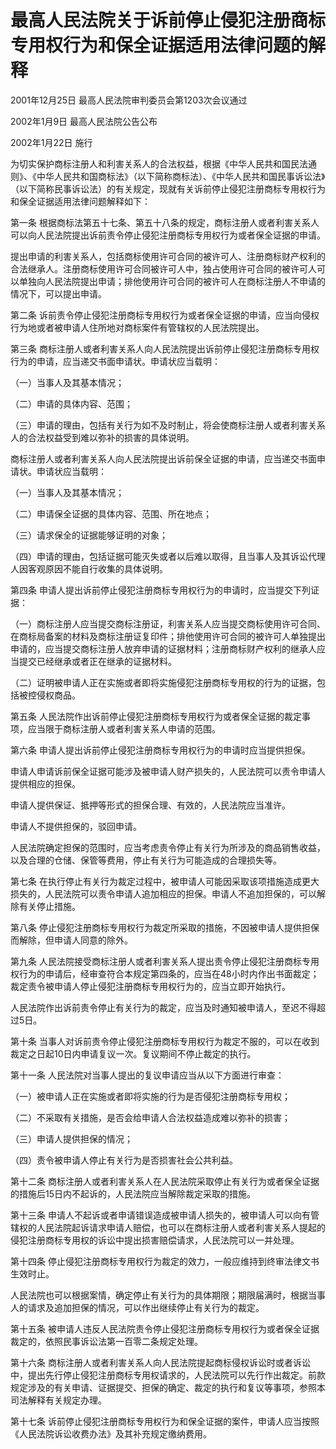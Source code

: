 # 最高人民法院关于诉前停止侵犯注册商标专用权行为和保全证据适用法律问题的解释

2001年12月25日 最高人民法院审判委员会第1203次会议通过

2002年1月9日 最高人民法院公告公布

2002年1月22日 施行



为切实保护商标注册人和利害关系人的合法权益，根据《中华人民共和国民法通则》、《中华人民共和国商标法》（以下简称商标法）、《中华人民共和国民事诉讼法》（以下简称民事诉讼法）的有关规定，现就有关诉前停止侵犯注册商标专用权行为和保全证据适用法律问题解释如下：

第一条 根据商标法第五十七条、第五十八条的规定，商标注册人或者利害关系人可以向人民法院提出诉前责令停止侵犯注册商标专用权行为或者保全证据的申请。

提出申请的利害关系人，包括商标使用许可合同的被许可人、注册商标财产权利的合法继承人。注册商标使用许可合同被许可人中，独占使用许可合同的被许可人可以单独向人民法院提出申请；排他使用许可合同的被许可人在商标注册人不申请的情况下，可以提出申请。

第二条 诉前责令停止侵犯注册商标专用权行为或者保全证据的申请，应当向侵权行为地或者被申请人住所地对商标案件有管辖权的人民法院提出。

第三条 商标注册人或者利害关系人向人民法院提出诉前停止侵犯注册商标专用权行为的申请，应当递交书面申请状。申请状应当载明：

（一）当事人及其基本情况；

（二）申请的具体内容、范围；

（三）申请的理由，包括有关行为如不及时制止，将会使商标注册人或者利害关系人的合法权益受到难以弥补的损害的具体说明。

商标注册人或者利害关系人向人民法院提出诉前保全证据的申请，应当递交书面申请状。申请状应当载明：

（一）当事人及其基本情况；

（二）申请保全证据的具体内容、范围、所在地点；

（三）请求保全的证据能够证明的对象；

（四）申请的理由，包括证据可能灭失或者以后难以取得，且当事人及其诉讼代理人因客观原因不能自行收集的具体说明。

第四条 申请人提出诉前停止侵犯注册商标专用权行为的申请时，应当提交下列证据：

（一）商标注册人应当提交商标注册证，利害关系人应当提交商标使用许可合同、在商标局备案的材料及商标注册证复印件；排他使用许可合同的被许可人单独提出申请的，应当提交商标注册人放弃申请的证据材料；注册商标财产权利的继承人应当提交已经继承或者正在继承的证据材料。

（二）证明被申请人正在实施或者即将实施侵犯注册商标专用权的行为的证据，包括被控侵权商品。

第五条 人民法院作出诉前停止侵犯注册商标专用权行为或者保全证据的裁定事项，应当限于商标注册人或者利害关系人申请的范围。

第六条 申请人提出诉前停止侵犯注册商标专用权行为的申请时应当提供担保。

申请人申请诉前保全证据可能涉及被申请人财产损失的，人民法院可以责令申请人提供相应的担保。

申请人提供保证、抵押等形式的担保合理、有效的，人民法院应当准许。

申请人不提供担保的，驳回申请。

人民法院确定担保的范围时，应当考虑责令停止有关行为所涉及的商品销售收益，以及合理的仓储、保管等费用，停止有关行为可能造成的合理损失等。

第七条 在执行停止有关行为裁定过程中，被申请人可能因采取该项措施造成更大损失的，人民法院可以责令申请人追加相应的担保。申请人不追加担保的，可以解除有关停止措施。

第八条 停止侵犯注册商标专用权行为裁定所采取的措施，不因被申请人提供担保而解除，但申请人同意的除外。

第九条 人民法院接受商标注册人或者利害关系人提出责令停止侵犯注册商标专用权行为的申请后，经审查符合本规定第四条的，应当在48小时内作出书面裁定；裁定责令被申请人停止侵犯注册商标专用权行为的，应当立即开始执行。

人民法院作出诉前责令停止有关行为的裁定，应当及时通知被申请人，至迟不得超过5日。

第十条 当事人对诉前责令停止侵犯注册商标专用权行为裁定不服的，可以在收到裁定之日起10日内申请复议一次。复议期间不停止裁定的执行。

第十一条 人民法院对当事人提出的复议申请应当从以下方面进行审查：

（一）被申请人正在实施或者即将实施的行为是否侵犯注册商标专用权；

（二）不采取有关措施，是否会给申请人合法权益造成难以弥补的损害；

（三）申请人提供担保的情况；

（四）责令被申请人停止有关行为是否损害社会公共利益。

第十二条 商标注册人或者利害关系人在人民法院采取停止有关行为或者保全证据的措施后15日内不起诉的，人民法院应当解除裁定采取的措施。

第十三条 申请人不起诉或者申请错误造成被申请人损失的，被申请人可以向有管辖权的人民法院起诉请求申请人赔偿，也可以在商标注册人或者利害关系人提起的侵犯注册商标专用权的诉讼中提出损害赔偿请求，人民法院可以一并处理。

第十四条 停止侵犯注册商标专用权行为裁定的效力，一般应维持到终审法律文书生效时止。

人民法院也可以根据案情，确定停止有关行为的具体期限；期限届满时，根据当事人的请求及追加担保的情况，可以作出继续停止有关行为的裁定。

第十五条 被申请人违反人民法院责令停止侵犯注册商标专用权行为或者保全证据裁定的，依照民事诉讼法第一百零二条规定处理。

第十六条 商标注册人或者利害关系人向人民法院提起商标侵权诉讼时或者诉讼中，提出先行停止侵犯注册商标专用权请求的，人民法院可以先行作出裁定。前款规定涉及的有关申请、证据提交、担保的确定、裁定的执行和复议等事项，参照本司法解释有关规定办理。

第十七条 诉前停止侵犯注册商标专用权行为和保全证据的案件，申请人应当按照《人民法院诉讼收费办法》及其补充规定缴纳费用。